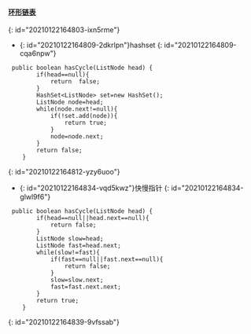 #### [环形链表](https://leetcode-cn.com/problems/linked-list-cycle/)
{: id="20210122164803-ixn5rme"}

* {: id="20210122164809-2dkrlpn"}hashset
{: id="20210122164809-cqa6npw"}

```
 public boolean hasCycle(ListNode head) {
        if(head==null){
            return  false;
        }
        HashSet<ListNode> set=new HashSet();
        ListNode node=head;
        while(node.next!=null){
            if(!set.add(node)){
                return true;
            }
            node=node.next;
        }
        return false;
    }
```
{: id="20210122164812-yzy6uoo"}

* {: id="20210122164834-vqd5kwz"}快慢指针
{: id="20210122164834-glwl9f6"}

```
 public boolean hasCycle(ListNode head) {
        if(head==null||head.next==null){
            return false;
        }
        ListNode slow=head;
        ListNode fast=head.next;
        while(slow!=fast){
            if(fast==null||fast.next==null){
                return false;
            }
            slow=slow.next;
            fast=fast.next.next;
        }
        return true;
    }
```
{: id="20210122164839-9vfssab"}
